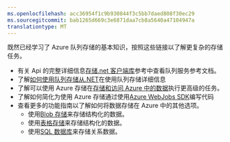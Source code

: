 ```yaml
---
ms.openlocfilehash: acc36954f1c9b930844f3c5bb7daed808f30ec29
ms.sourcegitcommit: bab1265d669c3e6871daa7cb8a5640a47104947a
translationtype: MT
---
```


既然已经学习了 Azure 队列存储的基本知识，按照这些链接以了解更复杂的存储任务。

- 有关 Api 的完整详细信息[存储.net 客户端库](http://go.microsoft.com/fwlink/?LinkID=390731)参考中查看队列服务参考文档。
- 了解[如何使用队列存储从.NET](storage-dotnet-how-to-use-queues.md)在使用队列存储详细信息
- 了解可以使用 Azure 存储在[存储和访问 Azure 中的数据](https://msdn.microsoft.com/library/azure/gg433040.aspx)执行更高级的任务。    
- 了解如何简化为使用 Azure 存储通过使用[Azure WebJobs SDK](../app-service/websites-dotnet-webjobs-sdk.md)编写代码
- 查看更多的功能指南以了解如何将数据存储在 Azure 中的其他选项。
  - 使用[Blob 存储](./storage-dotnet-how-to-use-blobs.md)来存储结构化的数据。
  - 使用[表格存储](./storage-dotnet-how-to-use-tables.md)来存储结构化的数据。
  - 使用[SQL 数据库](../sql-database/sql-database-dotnet-how-to-use.md)来存储关系数据。

